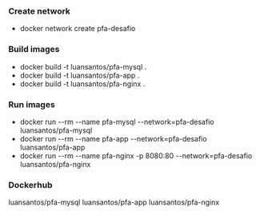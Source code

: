 ### Create network
* docker network create pfa-desafio

### Build images
* docker build -t luansantos/pfa-mysql .
* docker build -t luansantos/pfa-app .
* docker build -t luansantos/pfa-nginx .

### Run images
* docker run --rm --name pfa-mysql --network=pfa-desafio luansantos/pfa-mysql
* docker run --rm --name pfa-app --network=pfa-desafio luansantos/pfa-app
* docker run --rm --name pfa-nginx -p 8080:80 --network=pfa-desafio luansantos/pfa-nginx

### Dockerhub
luansantos/pfa-mysql
luansantos/pfa-app
luansantos/pfa-nginx